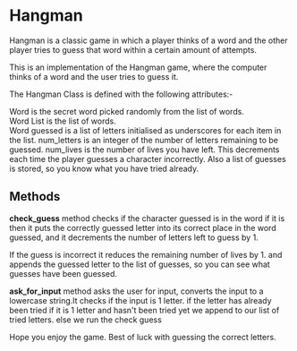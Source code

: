 # Hangman
Hangman is a classic game in which a player thinks of a word and the other player tries to guess that word within a certain amount of attempts.

This is an implementation of the Hangman game, where the computer thinks of a word and the user tries to guess it. 

The Hangman Class is defined with the following attributes:-

Word is the secret word picked randomly from the list of words.  
Word List is the list of words.  
Word guessed is a list of letters initialised as underscores for each item in the list.
num_letters is an integer of the number of letters remaining to be guessed.
num_lives is the number of lives you have left.  This decrements each time the player guesses a character incorrectly.
Also a list of guesses is stored, so you know what you have tried already.

## Methods
<b>check_guess</b> method checks if the character guessed is in the word
if it is then it puts the correctly guessed letter into its correct place in the word guessed, and it decrements the number of letters left to guess by 1.

If the guess is incorrect it reduces the remaining number of lives by 1.
and appends the guessed letter to the list of guesses, so you can see what guesses have been guessed.


<b>ask_for_input</b> method asks the user for input, converts the input to a lowercase string.It checks 
if the input is 1 letter.
if the letter has already been tried
if it is 1 letter and hasn't been tried yet we append to our list of tried letters.
else we run the check guess

Hope you enjoy the game.  Best of luck with guessing the correct letters.
